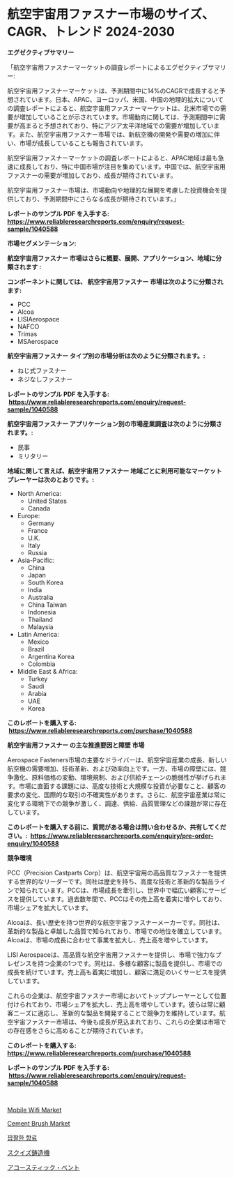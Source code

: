 <p><h1>航空宇宙用ファスナー市場のサイズ、CAGR、トレンド 2024-2030</h1></p><p><strong>エグゼクティブサマリー</strong></p>
<p><p>「航空宇宙用ファスナーマーケットの調査レポートによるエグゼクティブサマリー:</p><p>航空宇宙用ファスナーマーケットは、予測期間中に14%のCAGRで成長すると予想されています。日本、APAC、ヨーロッパ、米国、中国の地理的拡大についての調査レポートによると、航空宇宙用ファスナーマーケットは、北米市場での需要が増加していることが示されています。市場動向に関しては、予測期間中に需要が高まると予想されており、特にアジア太平洋地域での需要が増加しています。また、航空宇宙用ファスナー市場では、新航空機の開発や需要の増加に伴い、市場が成長していることも報告されています。</p><p>航空宇宙用ファスナーマーケットの調査レポートによると、APAC地域は最も急速に成長しており、特に中国市場が注目を集めています。中国では、航空宇宙用ファスナーの需要が増加しており、成長が期待されています。</p><p>航空宇宙用ファスナー市場は、市場動向や地理的な展開を考慮した投資機会を提供しており、予測期間中にさらなる成長が期待されています。」</p></p>
<p><strong>レポートのサンプル PDF を入手する: <a href="https://www.reliableresearchreports.com/enquiry/request-sample/1040588">https://www.reliableresearchreports.com/enquiry/request-sample/1040588</a></strong></p>
<p><strong>市場セグメンテーション:</strong></p>
<p><strong> 航空宇宙用ファスナー 市場はさらに概要、展開、アプリケーション、地域に分類されます :</strong></p>
<p><strong>コンポーネントに関しては、 航空宇宙用ファスナー 市場は次のように分類されます: &nbsp;</strong></p>
<p><ul><li>PCC</li><li>Alcoa</li><li>LISIAerospace</li><li>NAFCO</li><li>Trimas</li><li>MSAerospace</li></ul></p>
<p><strong> 航空宇宙用ファスナー タイプ別の市場分析は次のように分類されます。:</strong></p>
<p><ul><li>ねじ式ファスナー</li><li>ネジなしファスナー</li></ul></p>
<p><strong>レポートのサンプル PDF を入手する: &nbsp;<a href="https://www.reliableresearchreports.com/enquiry/request-sample/1040588">https://www.reliableresearchreports.com/enquiry/request-sample/1040588</a></strong></p>
<p><strong> 航空宇宙用ファスナー アプリケーション別の市場産業調査は次のように分類されます。:</strong></p>
<p><ul><li>民事</li><li>ミリタリー</li></ul></p>
<p><strong>地域に関して言えば、航空宇宙用ファスナー 地域ごとに利用可能なマーケットプレーヤーは次のとおりです。:</strong></p>
<p><ul>
    <li>
        North America:
        <ul>
            <li>United States</li>
            <li>Canada</li>
        </ul>
    </li>
    <li>
        Europe:
        <ul>
            <li>Germany</li>
            <li>France</li>
            <li>U.K.</li>
            <li>Italy</li>
            <li>Russia</li>
        </ul>
    </li>
    <li>
        Asia-Pacific:
        <ul>
            <li>China</li>
            <li>Japan</li>
            <li>South Korea</li>
            <li>India</li>
            <li>Australia</li>
            <li>China Taiwan</li>
            <li>Indonesia</li>
            <li>Thailand</li>
            <li>Malaysia</li>
        </ul>
    </li>
    <li>
        Latin America:
        <ul>
            <li>Mexico</li>
            <li>Brazil</li>
            <li>Argentina Korea</li>
            <li>Colombia</li>
        </ul>
    </li>
    <li>
        Middle East & Africa:
        <ul>
            <li>Turkey</li>
            <li>Saudi</li>
            <li>Arabia</li>
            <li>UAE</li>
            <li>Korea</li>
        </ul>
    </li>
    </ul></p>
<p><strong>このレポートを購入する: &nbsp;<a href="https://www.reliableresearchreports.com/purchase/1040588">https://www.reliableresearchreports.com/purchase/1040588</a></strong></p>
<p><strong>航空宇宙用ファスナー の主な推進要因と障壁 市場</strong></p>
<p><p>Aerospace Fasteners市場の主要なドライバーは、航空宇宙産業の成長、新しい航空機の需要増加、技術革新、および効率向上です。一方、市場の障壁には、競争激化、原料価格の変動、環境規制、および供給チェーンの脆弱性が挙げられます。市場に直面する課題には、高度な技術と大規模な投資が必要なこと、顧客の要求の変化、国際的な取引の不確実性があります。さらに、航空宇宙産業は常に変化する環境下での競争が激しく、調達、供給、品質管理などの課題が常に存在しています。</p></p>
<p><strong>このレポートを購入する前に、質問がある場合は問い合わせるか、共有してください。:&nbsp; <a href="https://www.reliableresearchreports.com/enquiry/pre-order-enquiry/1040588">https://www.reliableresearchreports.com/enquiry/pre-order-enquiry/1040588</a></strong></p>
<p><strong>競争環境</strong></p>
<p><p>PCC（Precision Castparts Corp）は、航空宇宙用の高品質なファスナーを提供する世界的なリーダーです。同社は歴史を持ち、高度な技術と革新的な製品ラインで知られています。PCCは、市場成長を牽引し、世界中で幅広い顧客にサービスを提供しています。過去数年間で、PCCはその売上高を着実に増やしており、市場シェアを拡大しています。</p><p>Alcoaは、長い歴史を持つ世界的な航空宇宙ファスナーメーカーです。同社は、革新的な製品と卓越した品質で知られており、市場での地位を確立しています。Alcoaは、市場の成長に合わせて事業を拡大し、売上高を増やしています。</p><p>LISI Aerospaceは、高品質な航空宇宙用ファスナーを提供し、市場で強力なプレゼンスを持つ企業の1つです。同社は、多様な顧客に製品を提供し、市場での成長を続けています。売上高も着実に増加し、顧客に満足のいくサービスを提供しています。</p><p>これらの企業は、航空宇宙ファスナー市場においてトッププレーヤーとして位置付けられており、市場シェアを拡大し、売上高を増やしています。彼らは常に顧客ニーズに適応し、革新的な製品を開発することで競争力を維持しています。航空宇宙ファスナー市場は、今後も成長が見込まれており、これらの企業は市場での存在感をさらに高めることが期待されています。</p></p>
<p><strong>このレポートを購入する: &nbsp; <a href="https://www.reliableresearchreports.com/purchase/1040588">https://www.reliableresearchreports.com/purchase/1040588</a></strong></p>
<p><strong>レポートのサンプル PDF を入手する: &nbsp;<a href="https://www.reliableresearchreports.com/enquiry/request-sample/1040588">https://www.reliableresearchreports.com/enquiry/request-sample/1040588</a></strong><strong></strong></p>
<p>&nbsp;</p>
<p><p><a href="https://github.com/yemakinde/Market-Research-Report-List-1/blob/main/mobile-wifi-market.md">Mobile Wifi Market</a></p><p><a href="https://github.com/Alonsoolds3wq1d81czn8rbol/Market-Research-Report-List-1/blob/main/cement-brush-market.md">Cement Brush Market</a></p><p><a href="https://github.com/crfsywufhm81415/Market-Research-Report-List-1/blob/main/90451043585.md">짭짤한 향료</a></p><p><a href="https://github.com/zekaoe592392/Market-Research-Report-List-1/blob/main/46555844000.md">スクイズ鋳造機</a></p><p><a href="https://github.com/cnnriuez22368/Market-Research-Report-List-1/blob/main/32367324001.md">アコースティック・ベント</a></p></p>